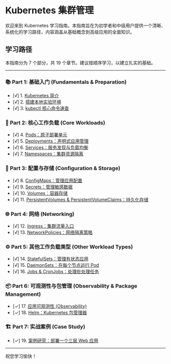# Kubernetes 集群管理

欢迎来到 Kubernetes 学习指南。本指南旨在为初学者和中级用户提供一个清晰、系统化的学习路径，内容涵盖从基础概念到高级应用的全面知识。

## 学习路径

本指南分为 7 个部分，共 19 个章节。建议按顺序学习，以建立扎实的基础。

---

### 📚 Part 1: 基础入门 (Fundamentals & Preparation)

- [√] 1. [Kubernetes 简介](introduction.md)
- [√] 2. [搭建本地实验环境](local-setup.md)
- [√] 3. [kubectl 核心命令速查](kubectl-cheatsheet.md)

### 🚀 Part 2: 核心工作负载 (Core Workloads)

- [√] 4. [Pods：原子部署单元](pods.md)
- [√] 5. [Deployments：声明式应用管理](deployments.md)
- [√] 6. [Services：服务发现与负载均衡](services.md)
- [√] 7. [Namespaces：集群资源隔离](namespaces.md)

### 💾 Part 3: 配置与存储 (Configuration & Storage)

- [√] 8. [ConfigMaps：管理应用配置](configmaps.md)
- [√] 9. [Secrets：管理敏感数据](secrets.md)
- [√] 10. [Volumes：容器存储](volumes.md)
- [√] 11. [PersistentVolumes & PersistentVolumeClaims：持久化存储](persistent-volumes.md)

### 🌐 Part 4: 网络 (Networking)

- [√] 12. [Ingress：集群流量入口](ingress.md)
- [√] 13. [NetworkPolicies：网络隔离策略](network-policies.md)

### ⚙️ Part 5: 其他工作负载类型 (Other Workload Types)

- [√] 14. [StatefulSets：管理有状态应用](statefulsets.md)
- [√] 15. [DaemonSets：在每个节点运行 Pod](daemonsets.md)
- [√] 16. [Jobs & CronJobs：处理批处理任务](jobs-cronjobs.md)

### 📦 Part 6: 可观测性与包管理 (Observability & Package Management)

- [✓] 17. [应用可观测性 (Observability)](observability.md)
- [✓] 18. [Helm：Kubernetes 包管理器](helm.md)

### 🏗️ Part 7: 实战案例 (Case Study)

- [✓] 19. [案例研究：部署一个三层 Web 应用](case-study-three-tier-app.md)

---

祝您学习愉快！ 